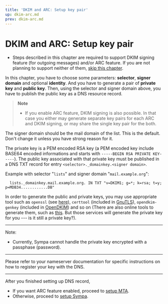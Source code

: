 ```yaml
---
title: 'DKIM and ARC: Setup key pair'
up: dkim-arc.md
prev: dkim-arc.md
---
```


DKIM and ARC: Setup key pair
============================

  * Steps described in this chapter are required to support DKIM signing
    feature (for outgoing messages) and/or ARC feature.
    If you are not planning to support neither of them,
    [skip this chapter](dkim-arc-setup-sympa.md).

In this chapter, you have to choose some parameters:
**selector**, **signer domain** and optional **identity**.
And you have to generate a pair of **private key** and **public key**.
Then, using the selector and signer domain above,
you have to publish the public key as a DNS resource record.

> **Note**
>
>   * If you enable ARC feature, DKIM signing is also possible.
>     In that case you either may generate separate key pairs for each ARC and
>     DKIM signing, or may share the single key pair for the both.

The signer domain should be the mail domain of the list. This is the
default.  Don't change it unless you have strong reason for it.

The private key is a PEM encoded RSA key (a PEM encoded key include BASE64
encoded informations and starts with `-----BEGIN RSA PRIVATE KEY-----`).
The public key associated with that private key must be published in a DNS
TXT record for entry `<selector>._domainkey.<signer domain>`.

Example with selector "`lists`" and signer domain "`mail.example.org`":

``` code
  lists._domainkey.mail.example.org. IN TXT "v=DKIM1; g=*; k=rsa; t=y; p=MDB34............DB"
```

In order to generate the public and private keys, you may use appropriate
tool such as `openssl` (see
[here](https://tools.ietf.org/html/rfc4871#appendix-C)),
`certtool` (included in [GnuTLS](https://www.gnutls.org/)),
`opendkim-genkey` (included in [OpenDKIM](http://www.opendkim.org/))
and so on
(There are also online tools to generate them, such as
[this](https://www.socketlabs.com/domainkey-dkim-generation-wizard/).
But those services will generate the private key for you ---
is it still a private key?).
<!--
Gone.
  * http://www.port25.com/support/support_dkwz.php
-->

----

Note:

  * Currently, Sympa cannot handle the private key encrypted with a
    passphase (password).

----

Please refer to your nameserver documentation for specific instructions on
how to register your key with the DNS.

----

After you finished setting up DNS record,

  * If you want ARC feature enabled, proceed to
    [setup MTA](dkim-arc-setup-mta.md).
  * Otherwise, proceed to [setup Sympa](dkim-arc-setup-sympa.md).

